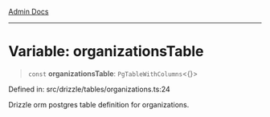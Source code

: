 [Admin Docs](/)

***

# Variable: organizationsTable

> `const` **organizationsTable**: `PgTableWithColumns`\<\{\}\>

Defined in: src/drizzle/tables/organizations.ts:24

Drizzle orm postgres table definition for organizations.
